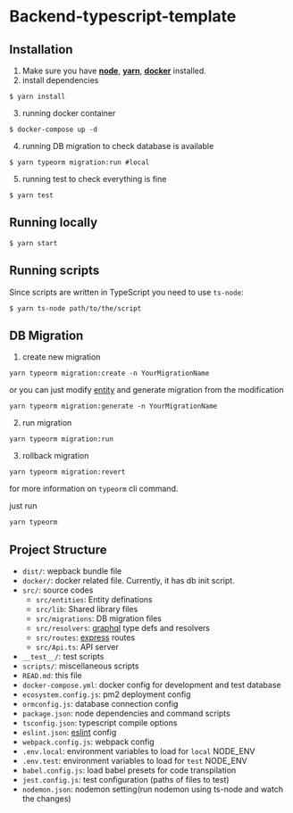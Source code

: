 # Backend-typescript-template

## Installation

1. Make sure you have [**node**](https://nodejs.org/), [**yarn**](https://yarnpkg.com/), [**docker**](https://www.docker.com/products/docker-desktop) installed.
2. install dependencies

```
$ yarn install
```

3. running docker container

```
$ docker-compose up -d
```

4. running DB migration to check database is available

```
$ yarn typeorm migration:run #local
```

5. running test to check everything is fine

```
$ yarn test
```

## Running locally

```
$ yarn start
```

## Running scripts

Since scripts are written in TypeScript you need to use `ts-node`:

```
$ yarn ts-node path/to/the/script
```

## DB Migration

1. create new migration

```
yarn typeorm migration:create -n YourMigrationName
```

or you can just modify [entity](https://github.com/crispyan-dev/crispyan-backend/tree/master/src/entities) and generate migration from the modification

```
yarn typeorm migration:generate -n YourMigrationName
```

2. run migration

```
yarn typeorm migration:run
```

3. rollback migration

```
yarn typeorm migration:revert
```

for more information on `typeorm` cli command.

just run

```
yarn typeorm
```

## Project Structure

- `dist/`: wepback bundle file
- `docker/`: docker related file. Currently, it has db init script.
- `src/`: source codes
  - `src/entities`: Entity definations
  - `src/lib`: Shared library files
  - `src/migrations`: DB migration files
  - `src/resolvers`: [graphql](https://www.apollographql.com/docs/) type defs and resolvers
  - `src/routes`: [express](https://www.expressjs.com/) routes
  - `src/Api.ts`: API server
- `__test__/`: test scripts
- `scripts/`: miscellaneous scripts
- `READ.md`: this file
- `docker-compose.yml`: docker config for development and test database
- `ecosystem.config.js`: pm2 deployment config
- `ormconfig.js`: database connection config
- `package.json`: node dependencies and command scripts
- `tsconfig.json`: typescript compile options
- `eslint.json`: [eslint](https://eslint.org/) config
- `webpack.config.js`: webpack config
- `.env.local`: environment variables to load for `local` NODE_ENV
- `.env.test`: environment variables to load for `test` NODE_ENV
- `babel.config.js`: load babel presets for code transpilation
- `jest.config.js`: test configuration (paths of files to test)
- `nodemon.json`: nodemon setting(run nodemon using ts-node and watch the changes)

